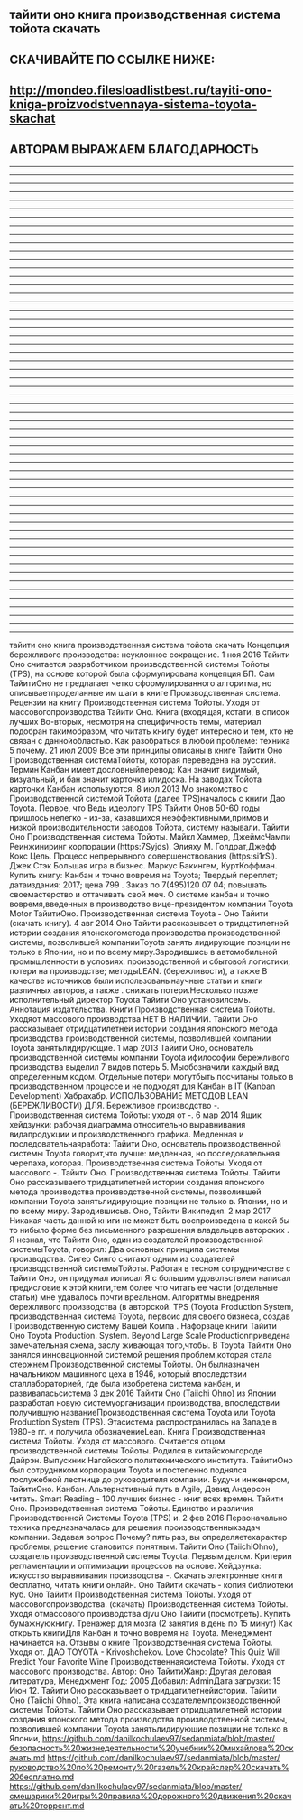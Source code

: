 тайити оно книга производственная система тойота скачать
--------------------------------------------------
СКАЧИВАЙТЕ ПО ССЫЛКЕ НИЖЕ:
--------------------------------------------------
http://mondeo.filesloadlistbest.ru/tayiti-ono-kniga-proizvodstvennaya-sistema-toyota-skachat
--------------------------------------------------
АВТОРАМ ВЫРАЖАЕМ БЛАГОДАРНОСТЬ
--------------------------------------------------
--------------------------------------------------
--------------------------------------------------
--------------------------------------------------
--------------------------------------------------
--------------------------------------------------
--------------------------------------------------
--------------------------------------------------
--------------------------------------------------
--------------------------------------------------
--------------------------------------------------
--------------------------------------------------
--------------------------------------------------
--------------------------------------------------
--------------------------------------------------
--------------------------------------------------
--------------------------------------------------
--------------------------------------------------
--------------------------------------------------
--------------------------------------------------
--------------------------------------------------
--------------------------------------------------
--------------------------------------------------
--------------------------------------------------
--------------------------------------------------
--------------------------------------------------
--------------------------------------------------
--------------------------------------------------
--------------------------------------------------
--------------------------------------------------
--------------------------------------------------
--------------------------------------------------
--------------------------------------------------
--------------------------------------------------
--------------------------------------------------
--------------------------------------------------
--------------------------------------------------
--------------------------------------------------
--------------------------------------------------
--------------------------------------------------
--------------------------------------------------
--------------------------------------------------
--------------------------------------------------
--------------------------------------------------
--------------------------------------------------
--------------------------------------------------
--------------------------------------------------
--------------------------------------------------
--------------------------------------------------
--------------------------------------------------
--------------------------------------------------
--------------------------------------------------
--------------------------------------------------
--------------------------------------------------
--------------------------------------------------
--------------------------------------------------
--------------------------------------------------
тайити оно книга производственная система тойота скачать Концепция бережливого производства: неуклонное сокращение. 1 ноя 2016  Тайити Оно считается разработчиком производственной системы Тойоты (TPS), на основе которой была сформулирована концепция БП. Сам ТайитиОно не предлагает четко сформулированного алгоритма, но описываетпроделанные им шаги в книге Производственная система. Рецензии на книгу Производственная система Тойоты. Уходя от массовогопроизводства Тайити Оно. Книга (входящая, кстати, в список лучших  Во-вторых, несмотря на специфичность темы, материал подобран такимобразом, что читать книгу будет интересно и тем, кто не связан с даннойобластью. Как разобраться в любой проблеме: техника 5 почему. 21 июл 2009  Все эти принципы описаны в книге Тайити Оно Производственная системаТойоты, которая переведена на русский. Термин Канбан имеет дословныйперевод: Кан значит видимый, визуальный, и бан значит карточка илидоска. На заводах Тойота карточки Канбан используются. 8 июл 2013  Мо знакомство с Производственной системой Тойота (далее TPS)началось с книги Дао Toyota. Первое, что  Ведь идеологу TPS Тайити Онов 50-60 годы пришлось нелегко - из-за, казавшихся неэффективными,примов и низкой производительности заводов Тойота, систему называли. Тайити Оно Производственная система Тойоты.  Майкл Хаммер, ДжеймсЧампи Реинжиниринг корпорации (https:7Syjds).  Элияху М. Голдрат,Джефф Кокс Цель. Процесс непрерывного совершенствования (https:si1rSl).  Джек Стэк Большая игра в бизнес.  Маркус Бакингем, КуртКоффман. Купить книгу: Канбан и точно вовремя на Toyota; Твердый переплет; датаиздания: 2017;  цена 799 . Заказ по  7(495)120 07 04;  повышать своемастерство и оттачивать свой меч. О системе канбан и точно вовремя,введенных в производство вице-президентом компании Toyota Motor ТайитиОно. Производственная система Toyota - Оно Тайити (скачать книгу). 4 авг 2014  Оно Тайити рассказывает о тридцатилетней истории создания японскогометода производства  производственной системы, позволившей компанииToyota занять лидирующие позиции не только в Японии, но и по всему миру.Зародившись в автомобильной промышленности в условиях. производственной и сбытовой логистики; потери на производстве; методыLEAN. (бережливости), а также  В качестве источников были использованынаучные статьи и книги различных авторов, а также . снижать потери.Несколько позже исполнительный директор Toyota Тайити Оно установилсемь. Аннотация издательства. Книги Производственная система Тойоты. Уходяот массового производства НЕТ В НАЛИЧИИ. Тайити Оно рассказывает отридцатилетней истории создания японского метода производства производственной системы, позволившей компании Toyota занятьлидирующие. 1 мар 2013  Тайити Оно, основатель производственной системы компании Toyota ифилософии бережливого производства выделил 7 видов потерь 5. Мыобозначили каждый вид определенным кодом. Отдельные потери могутбыть посчитаны только в производственном процессе и не подходят для
Канбан в IT (Kanban Development)  Хабрахабр. ИСПОЛЬЗОВАНИЕ МЕТОДОВ LEAN (БЕРЕЖЛИВОСТИ) ДЛЯ. Бережливое производство -. Производственная система Тойоты: уходя от  -. 6 мар 2014  Ящик хейдзунки: рабочая диаграмма относительно выравнивания видапродукции и производственного графика. Медленная и последовательнаяработа: Тайити Оно, основатель производственной системы Toyota говорит,что лучше: медленная, но последовательная черепаха, которая. Производственная система Тойоты. Уходя от массового -. Тайити Оно. Производственная система Тойоты. Тайити Оно рассказываето тридцатилетней истории создания японского метода производства производственной системы, позволившей компании Toyota занятьлидирующие позиции не только в. Японии, но и по всему миру. Зародившисьв. Оно, Тайити  Википедия. 2 мар 2017  Никакая часть данной книги не может быть воспроизведена в какой бы то нибыло форме без письменного разрешения владельцев авторских . Я незнал, что Тайити Оно, один из создателей производственной системыToyota, говорил: Два основных принципа системы производства. Сигео Синго считают одним из создателей производственной системыТойоты. Работая в тесном сотрудничестве с Тайити Оно, он придумал иописал  Я с большим удовольствием написал предисловие к этой книги,тем более что читать ее части (отдельные статьи) мне удавалось почти вреальном. Алгоритмы внедрения бережливого производства (в авторской. TPS (Toyota Production System, производственная система Toyota, первоис для своего бизнеса, создав Производственную систему Вашей Компа . Нафорзаце книги Тайити Оно Toyota Production. System. Beyond Large Scale Productionприведена замечательная схема, заслу живающая того,чтобы. В Toyota Тайити Оно занялся инновационной системой решения проблем,которая стала стержнем Производственной системы Тойоты. Он былназначен начальником машинного цеха в 1946, который впоследствии сталлабораторией, где была изобретена система канбан, и развиваласьсистема
3 дек 2016  Тайити Оно (Taiichi Ohno) из Японии разработал новую системуорганизации производства, впоследствии получившую названиеПроизводственная система Toyota или Toyota Production System (TPS). Этасистема распространилась на Западе в 1980-е гг. и получила обозначениеLean. Книга Производственная система Тойоты. Уходя от массового. Считается отцом производственной системы Тойоты. Родился в китайскомгороде Дайрэн. Выпускник Нагойского политехнического института. ТайитиОно был сотрудником корпорации Toyota и постепенно поднялся послужебной лестнице до руководителя компании. Будучи инженером, ТайитиОно. Канбан. Альтернативный путь в Agile, Дэвид Андерсон  читать. Smart Reading - 100 лучших бизнес - книг всех времен. Тайити Оно. Производственная система Тойоты. Единство и различия Производственной Системы Toyota (TPS) и. 2 фев 2016  Первоначально техника предназначалась для решения производственныхзадач компании. Задавая вопрос Почему? пять раз, вы определяетехарактер проблемы, решение становится понятным. Тайити Оно (TaiichiOhno), создатель производственной системы Toyota. Первым делом. Критерии регламентации и оптимизации процессов на основе. Хейдзунка: искусство выравнивания производства -. Скачать электронные книги бесплатно, читать книги онлайн. Оно Тайити скачать -   копия библиотеки Куб. Оно Тайити  Производственная система Тойоты. Уходя от массовогопроизводства. (скачать)  Производственная система Тойоты. Уходя отмассового производства.djvu  Оно Тайити (посмотреть). Купить бумажнуюкнигу. Тренажер для мозга (2 занятия в день по 15 минут)  Как открыть книгиДля
Канбан и точно вовремя на Toyota. Менеджмент начинается на. Отзывы о книге Производственная система Тойоты. Уходя от. ДАО TOYOTA - Krivoshchekov. Love Chocolate? This Quiz Will Predict Your Favorite Wine  Производственнаясистема Тойоты. Уходя от массового производства. Автор: Оно ТайитиЖанр: Другая деловая литература, Менеджмент Год: 2005 Добавил: AdminДата загрузки: 15 Июн 12. Тайити Оно рассказывает о тридцатилетнейистории. Тайити Оно (Taiichi Ohno). Эта книга написана создателемпроизводственной системы Тойоты. Тайити Оно рассказывает отридцатилетней истории создания японского метода производства производственной системы, позволившей компании Toyota занятьлидирующие позиции не только в Японии,
https://github.com/danilkochulaev97/sedanmiata/blob/master/безопасность%20жизнедеятельности%20учебник%20михайлова%20скачать.md
https://github.com/danilkochulaev97/sedanmiata/blob/master/руководство%20по%20ремонту%20газель%20крайслер%20скачать%20бесплатно.md
https://github.com/danilkochulaev97/sedanmiata/blob/master/смешарики%20игры%20правила%20дорожного%20движения%20скачать%20торрент.md